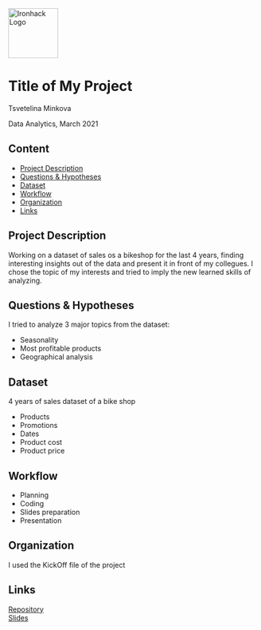 <img src="https://bit.ly/2VnXWr2" alt="Ironhack Logo" width="100"/>

# Title of My Project
Tsvetelina Minkova

Data Analytics, March 2021

## Content
- [Project Description](#project-description)
- [Questions & Hypotheses](#questions-hypotheses)
- [Dataset](#dataset)
- [Workflow](#workflow)
- [Organization](#organization)
- [Links](#links)


## Project Description
Working on a dataset of sales os a bikeshop for the last 4 years, finding interesting insights out of the data and present it in front of my collegues. I chose the topic of my interests and tried to imply the new learned skills of analyzing.


## Questions & Hypotheses
I tried to analyze 3 major topics from the dataset:
- Seasonality
- Most profitable products
- Geographical analysis

## Dataset
4 years of sales dataset of a bike shop
- Products
- Promotions
- Dates
- Product cost
- Product price


## Workflow

- Planning
- Coding
- Slides preparation
- Presentation


## Organization
I used the KickOff file of the project


## Links

[Repository](https://github.com/)  
[Slides](https://www.canva.com/design/DAEdCCzqy7Y/TA9FsRJdoi6l9xox8cjgcA/watch?utm_content=DAEdCCzqy7Y&utm_campaign=designshare&utm_medium=link&utm_source=publishsharelink)  
 
